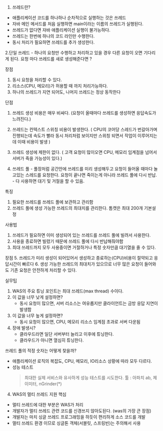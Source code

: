 1. 쓰레드란?
- 애플리케이션 코드를 하나하나 순차적으로 실행하는 것은 쓰레드
- 자바 메인 메서드를 처음 실행하면 main이라는 이름의 쓰레드가 실행된다.
- 쓰레드가 없다면 자바 애플리케이션 실행이 불가능하다.
- 쓰레드는 한번에 하나의 코드 라인만 수행한다.
- 동시 처리가 필요하면 쓰레드를 추가 생성한다.


2.단일 쓰레드 - 하나의 요청만 수행하고 처리하고 있을 경우 다른 요청이 오면 기다리게 된다.
 요청 마다 쓰레드를 새로 생성해준다면 ?
 
 장점
   1. 동시 요청을 처리할 수 있다.
   2. 리소스(CPU, 메모리)가 허용할 때 까지 처리가능하다.
   3. 하나의 쓰레드가 지연 되어도, 나머지 쓰레드는 정상 동작한다


 단점 
   1. 쓰레드 생성 비용은 매우 비싸다. (요청이 올때마다 쓰레드를 생성하면 응답속도가 느려진다.)
   2. 쓰레드는 컨텍스트 스위칭 비용이 발생한다. ( CPU의 코어당 스레드가 번갈아가며 진행되는데 속도가 빨라 동시 처리처럼 보이지만 스위칭 되면서 작업이 이루어지는데 이때 비용이 발생 )
   3. 쓰레드 생성에 제한이 없다. ( 고객 요청이 많이오면 CPU, 메모리 임계점을 넘어서 서버가 죽을 가능성이 있다.)


3. 쓰레드 풀 - 풀장처럼 공간안에 쓰레드를 미리 생성해두고 요청이 들어올 때마다 놀고있는 스레드를 요청한다. 요청이 끝나면 죽이는게 아니라 쓰레드 풀에 다시 반납.
          - 다 사용하면 대기 및 거절을 할 수 있음.

특징
1. 필요한 쓰레드를 쓰레드 풀에 보관하고 관리함
2. 쓰레드 풀에 생성 가능한 쓰레드의 최대치를 관리한다. 톰캣은 최대 200개 기본설정


사용법
1. 쓰레드가 필요하면 이미 생성되어 있는 쓰레드를 쓰레드 풀에 빌려서 사용한다.
2. 사용을 종료하면 빌렸기 때문에 쓰레드 풀에 다시 반납해줘야함
3. 최대 쓰레드까지 모두 사용중이면 거절하거나 특정 숫자만큼 대기열을 줄 수 있다.

장점
5. 쓰레드가 미리 생성이 되어있어서 생성하고 종료하는(CPU)비용이 절약되고 응답시간이 빠르다
6. 생성 가능한 쓰레드의 최대치가 있으므로 너무 많은 요청이 들어와도 기존 요청은 안전하게 처리할 수 있다.


실무팁
1. WAS의 주요 튜닝 포인트는 최대 쓰레드(max thread) 수이다.
2. 이 값을 너무 낮게 설정하면?
   - 동시 요청이 많으면, 서버 리소스는 여유롭지만 클라이언트는 금방 응답 지연이 발생함
3. 이 값을 너무 높게 설정하면?
   - 동시 요청이 많으면, CPU, 메모리 리소스 임계점 초과로 서버 다운됨
4. 장애 발생시?
   - 클라우드라면 일단 서버부터 늘리고 이후에 튜닝한다.
   - 클라우드가 아니면 열심히 튜닝한다.

    
쓰레드 풀의 적정 숫자는 어떻게 찾을까?
- 애플리케이션 로직의 복잡도, CPU, 메모리, IO리소스 상황에 따라 모두 다르다.
- 성능 테스트
  > 최대한 실제 서비스와 유사하게 성능 테스트를 시도한다.
  > 툴 : 아파치 ab, 제이미터, nGrinder(*)
 
 4. WAS의 멀티 쓰레드 지원 핵심
 - 멀티 쓰레드에 대한 부분은 WAS가 처리
 - 개발자가 멀티 쓰레드 관련 코드를 신경쓰지 않아도된다. (was의 가장 큰 장점)
 - 개발자는 마치 싱글 쓰레드 프로그래밍을 하듯이 편리하게 소스 코드를 개발
 - 멀티 쓰레드 환경 이므로 싱글톤 객체(서블릿, 스프링빈)는 주의해서 사용

 



